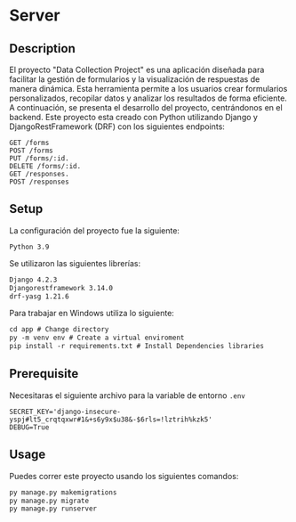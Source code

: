 # Server

## Description
El proyecto "Data Collection Project" es una aplicación diseñada para facilitar la gestión de formularios y la visualización de respuestas de manera dinámica. Esta herramienta permite a los usuarios crear formularios personalizados, recopilar datos y analizar los resultados de forma eficiente. A continuación, se presenta el desarrollo del proyecto, centrándonos en el backend.
Este proyecto esta creado con Python utilizando Django y DjangoRestFramework (DRF) con los siguientes endpoints:
```
GET /forms
POST /forms
PUT /forms/:id.
DELETE /forms/:id.
GET /responses.
POST /responses
```

## Setup
La configuración del proyecto fue la siguiente:

`Python 3.9`

Se utilizaron las siguientes librerías:
```txt
Django 4.2.3
Djangorestframework 3.14.0
drf-yasg 1.21.6
```

Para trabajar en Windows utiliza lo siguiente:
```ps
cd app # Change directory
py -m venv env # Create a virtual enviroment
pip install -r requirements.txt # Install Dependencies libraries
```

## Prerequisite 
Necesitaras el siguiente archivo para la variable de entorno `.env`
```
SECRET_KEY='django-insecure-yspj#lt5_crqtqxwr#1&+s6y9x$u38&-$6rls=!lztrih%kzk5'
DEBUG=True
```

## Usage 
Puedes correr este proyecto usando los siguientes comandos:
```ps
py manage.py makemigrations
py manage.py migrate
py manage.py runserver
```